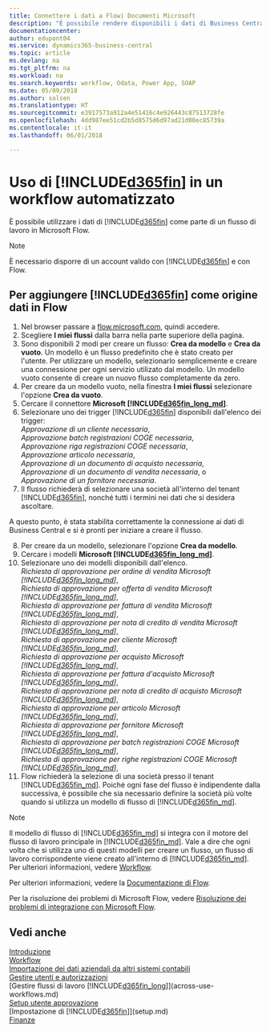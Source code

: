 ```yaml
---
title: Connettere i dati a Flow| Documenti Microsoft
description: "È possibile rendere disponibili i dati di Business Central come origine dati e specificare un URL OData dei service Web per creare un workflow automatizzato."
documentationcenter: 
author: edupont04
ms.service: dynamics365-business-central
ms.topic: article
ms.devlang: na
ms.tgt_pltfrm: na
ms.workload: na
ms.search.keywords: workflow, Odata, Power App, SOAP
ms.date: 05/09/2018
ms.author: solsen
ms.translationtype: HT
ms.sourcegitcommit: e3917573a912a4e51416c4e926443c87513728fe
ms.openlocfilehash: 4dd987ee51cd2b5d8575d6d97ad21d00ec85739a
ms.contentlocale: it-it
ms.lasthandoff: 06/01/2018

---
```

# <a name="using-included365finincludesd365finmdmd-in-an-automated-workflow"></a>Uso di [!INCLUDE[d365fin](includes/d365fin_md.md)] in un workflow automatizzato
È possibile utilizzare i dati di [!INCLUDE[d365fin](includes/d365fin_md.md)] come parte di un flusso di lavoro in Microsoft Flow.  

> [!NOTE]  
>   È necessario disporre di un account valido con [!INCLUDE[d365fin](includes/d365fin_md.md)] e con Flow.  

## <a name="to-add-included365finincludesd365finmdmd-as-a-data-source-in-flow"></a>Per aggiungere [!INCLUDE[d365fin](includes/d365fin_md.md)] come origine dati in Flow
1. Nel browser passare a [flow.microsoft.com](https://flow.microsoft.com/en-us/), quindi accedere.
2. Scegliere **I miei flussi** dalla barra nella parte superiore della pagina.
3. Sono disponibili 2 modi per creare un flusso: **Crea da modello** e **Crea da vuoto**. Un modello è un flusso predefinito che è stato creato per l'utente.  Per utilizzare un modello, selezionarlo semplicemente e creare una connessione per ogni servizio utilizato dal modello. Un modello vuoto consente di creare un nuovo flusso completamente da zero.
4. Per creare da un modello vuoto, nella finestra **I miei flussi** selezionare l'opzione **Crea da vuoto**.
5. Cercare il connettore **Microsoft [!INCLUDE[d365fin_long_md](includes/d365fin_long_md.md)]**.
6. Selezionare uno dei trigger [!INCLUDE[d365fin](includes/d365fin_md.md)] disponibili dall'elenco dei trigger:  
    *Approvazione di un cliente necessaria*,  
    *Approvazione batch registrazioni COGE necessaria*,  
    *Approvazione riga registrazioni COGE necessaria*,  
    *Approvazione articolo necessaria*,  
    *Approvazione di un documento di acquisto necessaria*,  
    *Approvazione di un documento di vendita necessaria*, o  
    *Approvazione di un fornitore necessaria*.
7. Il flusso richiederà di selezionare una società all'interno del tenant [!INCLUDE[d365fin](includes/d365fin_md.md)], nonché tutti i termini nei dati che si desidera ascoltare.

A questo punto, è stata stabilita correttamente la connessione ai dati di Business Central e si è pronti per iniziare a creare il flusso.

8. Per creare da un modello, selezionare l'opzione **Crea da modello**.
9. Cercare i modelli **Microsoft [!INCLUDE[d365fin_long_md](includes/d365fin_long_md.md)]**.
10. Selezionare uno dei modelli disponibili dall'elenco.  
    *Richiesta di approvazione per ordine di vendita Microsoft [!INCLUDE[d365fin_long_md](includes/d365fin_long_md.md)]*,  
    *Richiesta di approvazione per offerta di vendita Microsoft [!INCLUDE[d365fin_long_md](includes/d365fin_long_md.md)]*,  
    *Richiesta di approvazione per fattura di vendita Microsoft [!INCLUDE[d365fin_long_md](includes/d365fin_long_md.md)]*,  
    *Richiesta di approvazione per nota di credito di vendita Microsoft [!INCLUDE[d365fin_long_md](includes/d365fin_long_md.md)]*,  
    *Richiesta di approvazione per cliente Microsoft [!INCLUDE[d365fin_long_md](includes/d365fin_long_md.md)]*,  
    *Richiesta di approvazione per acquisto Microsoft [!INCLUDE[d365fin_long_md](includes/d365fin_long_md.md)]*,  
    *Richiesta di approvazione per fattura d'acquisto Microsoft [!INCLUDE[d365fin_long_md](includes/d365fin_long_md.md)]*,  
    *Richiesta di approvazione per nota di credito di acquisto Microsoft [!INCLUDE[d365fin_long_md](includes/d365fin_long_md.md)]*,  
    *Richiesta di approvazione per articolo Microsoft [!INCLUDE[d365fin_long_md](includes/d365fin_long_md.md)]*,  
    *Richiesta di approvazione per fornitore Microsoft [!INCLUDE[d365fin_long_md](includes/d365fin_long_md.md)]*,  
    *Richiesta di approvazione per batch registrazioni COGE Microsoft [!INCLUDE[d365fin_long_md](includes/d365fin_long_md.md)]*,  
    *Richiesta di approvazione per righe registrazioni COGE Microsoft [!INCLUDE[d365fin_long_md](includes/d365fin_long_md.md)]*,  
11. Flow richiederà la selezione di una società presso il tenant [!INCLUDE[d365fin_md](includes/d365fin_md.md)]. Poiché ogni fase del flusso è indipendente dalla successiva, è possibile che sia necessario definire la società più volte quando si utilizza un modello di flusso di [!INCLUDE[d365fin_md](includes/d365fin_md.md)].

> [!NOTE]  
> Il modello di flusso di [!INCLUDE[d365fin_md](includes/d365fin_md.md)] si integra con il motore del flusso di lavoro principale in [!INCLUDE[d365fin_md](includes/d365fin_md.md)]. Vale a dire che ogni volta che si utilizza uno di questi modelli per creare un flusso, un flusso di lavoro corrispondente viene creato all'interno di [!INCLUDE[d365fin_md](includes/d365fin_md.md)]. Per ulteriori informazioni, vedere [Workflow](across-workflow.md).

Per ulteriori informazioni, vedere la [Documentazione di Flow](https://docs.microsoft.com/en-us/flow/getting-started).

Per la risoluzione dei problemi di Microsoft Flow, vedere [Risoluzione dei problemi di integrazione con Microsoft Flow](across-troubleshooting-how-use-financials-data-source-flow.md).

## <a name="see-also"></a>Vedi anche
[Introduzione](product-get-started.md)  
[Workflow](across-workflow.md)  
[Importazione dei dati aziendali da altri sistemi contabili](across-import-data-configuration-packages.md)  
[Gestire utenti e autorizzazioni](ui-how-users-permissions.md)   
[Gestire flussi di lavoro [!INCLUDE[d365fin_long](includes/d365fin_long_md.md)]](across-use-workflows.md)  
[Setup utente approvazione](across-how-to-set-up-approval-users.md)  
[Impostazione di [!INCLUDE[d365fin](includes/d365fin_md.md)]](setup.md)  
[Finanze](finance.md)  

